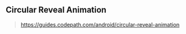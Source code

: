 


## Circular Reveal Animation

> https://guides.codepath.com/android/circular-reveal-animation
<!--stackedit_data:
eyJoaXN0b3J5IjpbMTU5MjUyNTgyLDczMDk5ODExNl19
-->